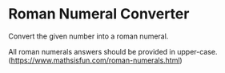 # Roman Numeral Converter
Convert the given number into a roman numeral. 

All roman numerals answers should be provided in upper-case. (https://www.mathsisfun.com/roman-numerals.html)
